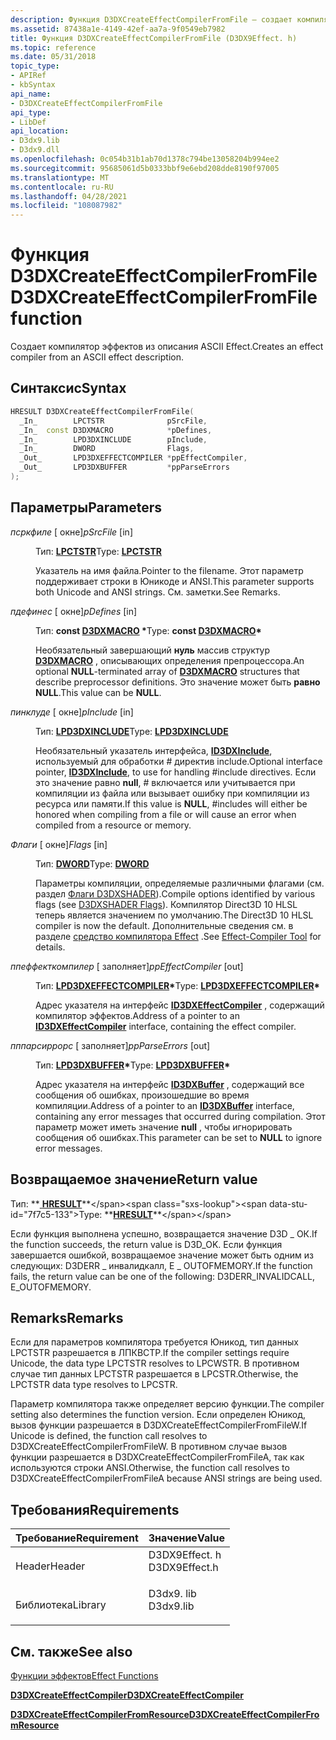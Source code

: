 ```yaml
---
description: Функция D3DXCreateEffectCompilerFromFile — создает компилятор эффектов из описания ASCII-результата.
ms.assetid: 87438a1e-4149-42ef-aa7a-9f0549eb7982
title: Функция D3DXCreateEffectCompilerFromFile (D3DX9Effect. h)
ms.topic: reference
ms.date: 05/31/2018
topic_type:
- APIRef
- kbSyntax
api_name:
- D3DXCreateEffectCompilerFromFile
api_type:
- LibDef
api_location:
- D3dx9.lib
- D3dx9.dll
ms.openlocfilehash: 0c054b31b1ab70d1378c794be13058204b994ee2
ms.sourcegitcommit: 95685061d5b0333bbf9e6ebd208dde8190f97005
ms.translationtype: MT
ms.contentlocale: ru-RU
ms.lasthandoff: 04/28/2021
ms.locfileid: "108087982"
---
```

# <a name="d3dxcreateeffectcompilerfromfile-function"></a><span data-ttu-id="7f7c5-103">Функция D3DXCreateEffectCompilerFromFile</span><span class="sxs-lookup"><span data-stu-id="7f7c5-103">D3DXCreateEffectCompilerFromFile function</span></span>

<span data-ttu-id="7f7c5-104">Создает компилятор эффектов из описания ASCII Effect.</span><span class="sxs-lookup"><span data-stu-id="7f7c5-104">Creates an effect compiler from an ASCII effect description.</span></span>

## <a name="syntax"></a><span data-ttu-id="7f7c5-105">Синтаксис</span><span class="sxs-lookup"><span data-stu-id="7f7c5-105">Syntax</span></span>


```C++
HRESULT D3DXCreateEffectCompilerFromFile(
  _In_        LPCTSTR              pSrcFile,
  _In_  const D3DXMACRO            *pDefines,
  _In_        LPD3DXINCLUDE        pInclude,
  _In_        DWORD                Flags,
  _Out_       LPD3DXEFFECTCOMPILER *ppEffectCompiler,
  _Out_       LPD3DXBUFFER         *ppParseErrors
);
```



## <a name="parameters"></a><span data-ttu-id="7f7c5-106">Параметры</span><span class="sxs-lookup"><span data-stu-id="7f7c5-106">Parameters</span></span>

<dl> <dt>

<span data-ttu-id="7f7c5-107">*псркфиле* \[ окне\]</span><span class="sxs-lookup"><span data-stu-id="7f7c5-107">*pSrcFile* \[in\]</span></span>
</dt> <dd>

<span data-ttu-id="7f7c5-108">Тип: **[ **LPCTSTR**](../winprog/windows-data-types.md)**</span><span class="sxs-lookup"><span data-stu-id="7f7c5-108">Type: **[**LPCTSTR**](../winprog/windows-data-types.md)**</span></span>

<span data-ttu-id="7f7c5-109">Указатель на имя файла.</span><span class="sxs-lookup"><span data-stu-id="7f7c5-109">Pointer to the filename.</span></span> <span data-ttu-id="7f7c5-110">Этот параметр поддерживает строки в Юникоде и ANSI.</span><span class="sxs-lookup"><span data-stu-id="7f7c5-110">This parameter supports both Unicode and ANSI strings.</span></span> <span data-ttu-id="7f7c5-111">См. заметки.</span><span class="sxs-lookup"><span data-stu-id="7f7c5-111">See Remarks.</span></span>

</dd> <dt>

<span data-ttu-id="7f7c5-112">*пдефинес* \[ окне\]</span><span class="sxs-lookup"><span data-stu-id="7f7c5-112">*pDefines* \[in\]</span></span>
</dt> <dd>

<span data-ttu-id="7f7c5-113">Тип: **const [**D3DXMACRO**](d3dxmacro.md) \***</span><span class="sxs-lookup"><span data-stu-id="7f7c5-113">Type: **const [**D3DXMACRO**](d3dxmacro.md)\***</span></span>

<span data-ttu-id="7f7c5-114">Необязательный завершающий **нуль** массив структур [**D3DXMACRO**](d3dxmacro.md) , описывающих определения препроцессора.</span><span class="sxs-lookup"><span data-stu-id="7f7c5-114">An optional **NULL**-terminated array of [**D3DXMACRO**](d3dxmacro.md) structures that describe preprocessor definitions.</span></span> <span data-ttu-id="7f7c5-115">Это значение может быть **равно NULL**.</span><span class="sxs-lookup"><span data-stu-id="7f7c5-115">This value can be **NULL**.</span></span>

</dd> <dt>

<span data-ttu-id="7f7c5-116">*пинклуде* \[ окне\]</span><span class="sxs-lookup"><span data-stu-id="7f7c5-116">*pInclude* \[in\]</span></span>
</dt> <dd>

<span data-ttu-id="7f7c5-117">Тип: **[ **LPD3DXINCLUDE**](id3dxinclude.md)**</span><span class="sxs-lookup"><span data-stu-id="7f7c5-117">Type: **[**LPD3DXINCLUDE**](id3dxinclude.md)**</span></span>

<span data-ttu-id="7f7c5-118">Необязательный указатель интерфейса, [**ID3DXInclude**](id3dxinclude.md), используемый для обработки \# директив include.</span><span class="sxs-lookup"><span data-stu-id="7f7c5-118">Optional interface pointer, [**ID3DXInclude**](id3dxinclude.md), to use for handling \#include directives.</span></span> <span data-ttu-id="7f7c5-119">Если это значение равно **null**, \# включается или учитывается при компиляции из файла или вызывает ошибку при компиляции из ресурса или памяти.</span><span class="sxs-lookup"><span data-stu-id="7f7c5-119">If this value is **NULL**, \#includes will either be honored when compiling from a file or will cause an error when compiled from a resource or memory.</span></span>

</dd> <dt>

<span data-ttu-id="7f7c5-120">*Флаги* \[ окне\]</span><span class="sxs-lookup"><span data-stu-id="7f7c5-120">*Flags* \[in\]</span></span>
</dt> <dd>

<span data-ttu-id="7f7c5-121">Тип: **[ **DWORD**](../winprog/windows-data-types.md)**</span><span class="sxs-lookup"><span data-stu-id="7f7c5-121">Type: **[**DWORD**](../winprog/windows-data-types.md)**</span></span>

<span data-ttu-id="7f7c5-122">Параметры компиляции, определяемые различными флагами (см. раздел [Флаги D3DXSHADER](d3dxshader-flags.md)).</span><span class="sxs-lookup"><span data-stu-id="7f7c5-122">Compile options identified by various flags (see [D3DXSHADER Flags](d3dxshader-flags.md)).</span></span> <span data-ttu-id="7f7c5-123">Компилятор Direct3D 10 HLSL теперь является значением по умолчанию.</span><span class="sxs-lookup"><span data-stu-id="7f7c5-123">The Direct3D 10 HLSL compiler is now the default.</span></span> <span data-ttu-id="7f7c5-124">Дополнительные сведения см. в разделе [средство компилятора Effect](../direct3dtools/fxc.md) .</span><span class="sxs-lookup"><span data-stu-id="7f7c5-124">See [Effect-Compiler Tool](../direct3dtools/fxc.md) for details.</span></span>

</dd> <dt>

<span data-ttu-id="7f7c5-125">*ппеффекткомпилер* \[ заполняет\]</span><span class="sxs-lookup"><span data-stu-id="7f7c5-125">*ppEffectCompiler* \[out\]</span></span>
</dt> <dd>

<span data-ttu-id="7f7c5-126">Тип: **[ **LPD3DXEFFECTCOMPILER**](id3dxeffectcompiler.md)\***</span><span class="sxs-lookup"><span data-stu-id="7f7c5-126">Type: **[**LPD3DXEFFECTCOMPILER**](id3dxeffectcompiler.md)\***</span></span>

<span data-ttu-id="7f7c5-127">Адрес указателя на интерфейс [**ID3DXEffectCompiler**](id3dxeffectcompiler.md) , содержащий компилятор эффектов.</span><span class="sxs-lookup"><span data-stu-id="7f7c5-127">Address of a pointer to an [**ID3DXEffectCompiler**](id3dxeffectcompiler.md) interface, containing the effect compiler.</span></span>

</dd> <dt>

<span data-ttu-id="7f7c5-128">*пппарсиррорс* \[ заполняет\]</span><span class="sxs-lookup"><span data-stu-id="7f7c5-128">*ppParseErrors* \[out\]</span></span>
</dt> <dd>

<span data-ttu-id="7f7c5-129">Тип: **[ **LPD3DXBUFFER**](id3dxbuffer.md)\***</span><span class="sxs-lookup"><span data-stu-id="7f7c5-129">Type: **[**LPD3DXBUFFER**](id3dxbuffer.md)\***</span></span>

<span data-ttu-id="7f7c5-130">Адрес указателя на интерфейс [**ID3DXBuffer**](id3dxbuffer.md) , содержащий все сообщения об ошибках, произошедшие во время компиляции.</span><span class="sxs-lookup"><span data-stu-id="7f7c5-130">Address of a pointer to an [**ID3DXBuffer**](id3dxbuffer.md) interface, containing any error messages that occurred during compilation.</span></span> <span data-ttu-id="7f7c5-131">Этот параметр может иметь значение **null** , чтобы игнорировать сообщения об ошибках.</span><span class="sxs-lookup"><span data-stu-id="7f7c5-131">This parameter can be set to **NULL** to ignore error messages.</span></span>

</dd> </dl>

## <a name="return-value"></a><span data-ttu-id="7f7c5-132">Возвращаемое значение</span><span class="sxs-lookup"><span data-stu-id="7f7c5-132">Return value</span></span>

<span data-ttu-id="7f7c5-133">Тип: **[ **HRESULT**](https://msdn.microsoft.com/library/Bb401631(v=MSDN.10).aspx)**</span><span class="sxs-lookup"><span data-stu-id="7f7c5-133">Type: **[**HRESULT**](https://msdn.microsoft.com/library/Bb401631(v=MSDN.10).aspx)**</span></span>

<span data-ttu-id="7f7c5-134">Если функция выполнена успешно, возвращается значение D3D \_ ОК.</span><span class="sxs-lookup"><span data-stu-id="7f7c5-134">If the function succeeds, the return value is D3D\_OK.</span></span> <span data-ttu-id="7f7c5-135">Если функция завершается ошибкой, возвращаемое значение может быть одним из следующих: D3DERR \_ инвалидкалл, E \_ OUTOFMEMORY.</span><span class="sxs-lookup"><span data-stu-id="7f7c5-135">If the function fails, the return value can be one of the following: D3DERR\_INVALIDCALL, E\_OUTOFMEMORY.</span></span>

## <a name="remarks"></a><span data-ttu-id="7f7c5-136">Remarks</span><span class="sxs-lookup"><span data-stu-id="7f7c5-136">Remarks</span></span>

<span data-ttu-id="7f7c5-137">Если для параметров компилятора требуется Юникод, тип данных LPCTSTR разрешается в ЛПКВСТР.</span><span class="sxs-lookup"><span data-stu-id="7f7c5-137">If the compiler settings require Unicode, the data type LPCTSTR resolves to LPCWSTR.</span></span> <span data-ttu-id="7f7c5-138">В противном случае тип данных LPCTSTR разрешается в LPCSTR.</span><span class="sxs-lookup"><span data-stu-id="7f7c5-138">Otherwise, the LPCTSTR data type resolves to LPCSTR.</span></span>

<span data-ttu-id="7f7c5-139">Параметр компилятора также определяет версию функции.</span><span class="sxs-lookup"><span data-stu-id="7f7c5-139">The compiler setting also determines the function version.</span></span> <span data-ttu-id="7f7c5-140">Если определен Юникод, вызов функции разрешается в D3DXCreateEffectCompilerFromFileW.</span><span class="sxs-lookup"><span data-stu-id="7f7c5-140">If Unicode is defined, the function call resolves to D3DXCreateEffectCompilerFromFileW.</span></span> <span data-ttu-id="7f7c5-141">В противном случае вызов функции разрешается в D3DXCreateEffectCompilerFromFileA, так как используются строки ANSI.</span><span class="sxs-lookup"><span data-stu-id="7f7c5-141">Otherwise, the function call resolves to D3DXCreateEffectCompilerFromFileA because ANSI strings are being used.</span></span>

## <a name="requirements"></a><span data-ttu-id="7f7c5-142">Требования</span><span class="sxs-lookup"><span data-stu-id="7f7c5-142">Requirements</span></span>



| <span data-ttu-id="7f7c5-143">Требование</span><span class="sxs-lookup"><span data-stu-id="7f7c5-143">Requirement</span></span> | <span data-ttu-id="7f7c5-144">Значение</span><span class="sxs-lookup"><span data-stu-id="7f7c5-144">Value</span></span> |
|--------------------|------------------------------------------------------------------------------------------|
| <span data-ttu-id="7f7c5-145">Header</span><span class="sxs-lookup"><span data-stu-id="7f7c5-145">Header</span></span><br/>  | <dl> <span data-ttu-id="7f7c5-146"><dt>D3DX9Effect. h</dt></span><span class="sxs-lookup"><span data-stu-id="7f7c5-146"><dt>D3DX9Effect.h</dt></span></span> </dl> |
| <span data-ttu-id="7f7c5-147">Библиотека</span><span class="sxs-lookup"><span data-stu-id="7f7c5-147">Library</span></span><br/> | <dl> <span data-ttu-id="7f7c5-148"><dt>D3dx9. lib</dt></span><span class="sxs-lookup"><span data-stu-id="7f7c5-148"><dt>D3dx9.lib</dt></span></span> </dl>     |



## <a name="see-also"></a><span data-ttu-id="7f7c5-149">См. также</span><span class="sxs-lookup"><span data-stu-id="7f7c5-149">See also</span></span>

<dl> <dt>

[<span data-ttu-id="7f7c5-150">Функции эффектов</span><span class="sxs-lookup"><span data-stu-id="7f7c5-150">Effect Functions</span></span>](dx9-graphics-reference-effects-functions.md)
</dt> <dt>

[<span data-ttu-id="7f7c5-151">**D3DXCreateEffectCompiler**</span><span class="sxs-lookup"><span data-stu-id="7f7c5-151">**D3DXCreateEffectCompiler**</span></span>](d3dxcreateeffectcompiler.md)
</dt> <dt>

[<span data-ttu-id="7f7c5-152">**D3DXCreateEffectCompilerFromResource**</span><span class="sxs-lookup"><span data-stu-id="7f7c5-152">**D3DXCreateEffectCompilerFromResource**</span></span>](d3dxcreateeffectcompilerfromresource.md)
</dt> </dl>

 

 

